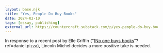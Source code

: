 ```yaml
---
layout: base.njk
title: "Yes, People Do Buy Books"
date: 2024-02-10
tags: [essay, publishing]
external_url: https://countercraft.substack.com/p/yes-people-do-buy-books?ref=daniel.pizza
---
```


In response to a recent post by Elle Griffin (“[[No one buys books](https://www.elysian.press/p/no-one-buys-books)”?ref=daniel.pizza), Lincoln Michel decides a more positive take is needed.